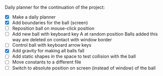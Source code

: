Daily planner for the continuation of the project:

- [x] Make a daily planner
- [x] Add boundaries for the ball (screen)
- [ ] Reposition ball on mouse-click position
- [ ] Add new ball with keyboard key A at random position
        Balls added this way are deleted on contact with window border
- [ ] Control ball with keyboard arrow keys
- [x] Add gravity for making all balls fall
- [ ] Add static shapes in the space to test collision with the ball
- [ ] Move constants to a different file
- [ ] Switch to absolute position on screen (instead of window) of the ball
